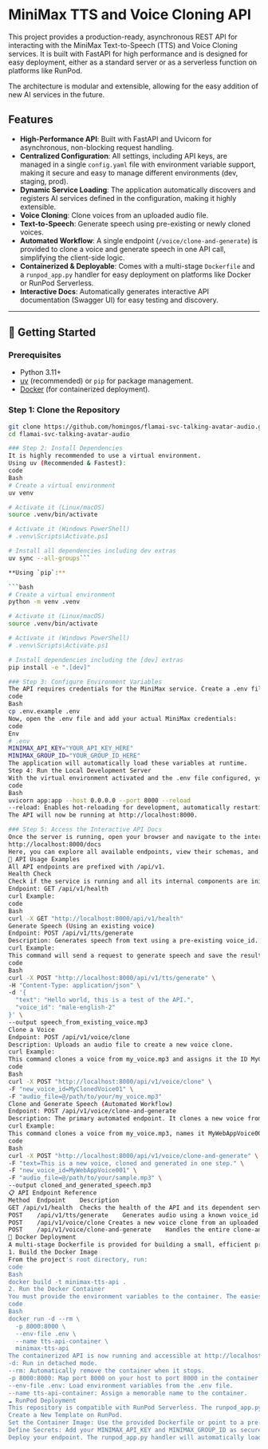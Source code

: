 # MiniMax TTS and Voice Cloning API

This project provides a production-ready, asynchronous REST API for interacting with the MiniMax Text-to-Speech (TTS) and Voice Cloning services. It is built with FastAPI for high performance and is designed for easy deployment, either as a standard server or as a serverless function on platforms like RunPod.

The architecture is modular and extensible, allowing for the easy addition of new AI services in the future.

## Features

- **High-Performance API**: Built with FastAPI and Uvicorn for asynchronous, non-blocking request handling.
- **Centralized Configuration**: All settings, including API keys, are managed in a single `config.yaml` file with environment variable support, making it secure and easy to manage different environments (dev, staging, prod).
- **Dynamic Service Loading**: The application automatically discovers and registers AI services defined in the configuration, making it highly extensible.
- **Voice Cloning**: Clone voices from an uploaded audio file.
- **Text-to-Speech**: Generate speech using pre-existing or newly cloned voices.
- **Automated Workflow**: A single endpoint (`/voice/clone-and-generate`) is provided to clone a voice and generate speech in one API call, simplifying the client-side logic.
- **Containerized & Deployable**: Comes with a multi-stage `Dockerfile` and a `runpod_app.py` handler for easy deployment on platforms like Docker or RunPod Serverless.
- **Interactive Docs**: Automatically generates interactive API documentation (Swagger UI) for easy testing and discovery.

---

## 🚀 Getting Started

### Prerequisites

- Python 3.11+
- [uv](https://github.com/astral-sh/uv) (recommended) or `pip` for package management.
- [Docker](https://www.docker.com/get-started/) (for containerized deployment).

### Step 1: Clone the Repository

```bash
git clone https://github.com/homingos/flamai-svc-talking-avatar-audio.git
cd flamai-svc-talking-avatar-audio

### Step 2: Install Dependencies
It is highly recommended to use a virtual environment.
Using uv (Recommended & Fastest):
code
Bash
# Create a virtual environment
uv venv

# Activate it (Linux/macOS)
source .venv/bin/activate

# Activate it (Windows PowerShell)
# .venv\Scripts\Activate.ps1

# Install all dependencies including dev extras
uv sync --all-groups```

**Using `pip`:**

```bash
# Create a virtual environment
python -m venv .venv

# Activate it (Linux/macOS)
source .venv/bin/activate

# Activate it (Windows PowerShell)
# .venv\Scripts\Activate.ps1

# Install dependencies including the [dev] extras
pip install -e ".[dev]"

### Step 3: Configure Environment Variables
The API requires credentials for the MiniMax service. Create a .env file in the project root by copying the example template:
code
Bash
cp .env.example .env
Now, open the .env file and add your actual MiniMax credentials:
code
Env
# .env
MINIMAX_API_KEY="YOUR_API_KEY_HERE"
MINIMAX_GROUP_ID="YOUR_GROUP_ID_HERE"
The application will automatically load these variables at runtime.
Step 4: Run the Local Development Server
With the virtual environment activated and the .env file configured, you can start the API:
code
Bash
uvicorn app:app --host 0.0.0.0 --port 8000 --reload
--reload: Enables hot-reloading for development, automatically restarting the server when code changes are detected.
The API will now be running at http://localhost:8000.

### Step 5: Access the Interactive API Docs
Once the server is running, open your browser and navigate to the interactive Swagger UI documentation:
http://localhost:8000/docs
Here, you can explore all available endpoints, view their schemas, and test them directly from your browser.
📖 API Usage Examples
All API endpoints are prefixed with /api/v1.
Health Check
Check if the service is running and all its internal components are initialized correctly.
Endpoint: GET /api/v1/health
curl Example:
code
Bash
curl -X GET "http://localhost:8000/api/v1/health"
Generate Speech (Using an existing voice)
Endpoint: POST /api/v1/tts/generate
Description: Generates speech from text using a pre-existing voice_id.
curl Example:
This command will send a request to generate speech and save the resulting audio as speech.mp3.
code
Bash
curl -X POST "http://localhost:8000/api/v1/tts/generate" \
-H "Content-Type: application/json" \
-d '{
  "text": "Hello world, this is a test of the API.",
  "voice_id": "male-english-2"
}' \
--output speech_from_existing_voice.mp3
Clone a Voice
Endpoint: POST /api/v1/voice/clone
Description: Uploads an audio file to create a new voice clone.
curl Example:
This command clones a voice from my_voice.mp3 and assigns it the ID MyClonedVoice01. A successful response will include the new voice_id.
code
Bash
curl -X POST "http://localhost:8000/api/v1/voice/clone" \
-F "new_voice_id=MyClonedVoice01" \
-F "audio_file=@/path/to/your/my_voice.mp3"
Clone and Generate Speech (Automated Workflow)
Endpoint: POST /api/v1/voice/clone-and-generate
Description: The primary automated endpoint. It clones a new voice from an audio file and immediately generates speech with it in a single call.
curl Example:
This command clones a voice from my_voice.mp3, names it MyWebAppVoice001, generates speech from the provided text, and saves the output to output.mp3.
code
Bash
curl -X POST "http://localhost:8000/api/v1/voice/clone-and-generate" \
-F "text=This is a new voice, cloned and generated in one step." \
-F "new_voice_id=MyWebAppVoice001" \
-F "audio_file=@/path/to/your/sample.mp3" \
--output cloned_and_generated_speech.mp3
📋 API Endpoint Reference
Method	Endpoint	Description
GET	/api/v1/health	Checks the health of the API and its dependent services.
POST	/api/v1/tts/generate	Generates audio using a known voice_id and text.
POST	/api/v1/voice/clone	Creates a new voice clone from an uploaded audio file.
POST	/api/v1/voice/clone-and-generate	Handles the entire clone-and-speak workflow in a single API call.
🐳 Docker Deployment
A multi-stage Dockerfile is provided for building a small, efficient production image.
1. Build the Docker Image
From the project's root directory, run:
code
Bash
docker build -t minimax-tts-api .
2. Run the Docker Container
You must provide the environment variables to the container. The easiest way is using the --env-file flag with your .env file.
code
Bash
docker run -d --rm \
  -p 8000:8000 \
  --env-file .env \
  --name tts-api-container \
  minimax-tts-api
The containerized API is now running and accessible at http://localhost:8000.
-d: Run in detached mode.
--rm: Automatically remove the container when it stops.
-p 8000:8000: Map port 8000 on your host to port 8000 in the container.
--env-file .env: Load environment variables from the .env file.
--name tts-api-container: Assign a memorable name to the container.
☁️ RunPod Deployment
This repository is compatible with RunPod Serverless. The runpod_app.py file serves as the entry point.
Create a New Template on RunPod.
Set the Container Image: Use the provided Dockerfile or point to a pre-built image in your container registry.
Define Secrets: Add your MINIMAX_API_KEY and MINIMAX_GROUP_ID as secure environment variables in the RunPod template settings.
Deploy your endpoint. The runpod_app.py handler will automatically load the secrets and initialize the service.
